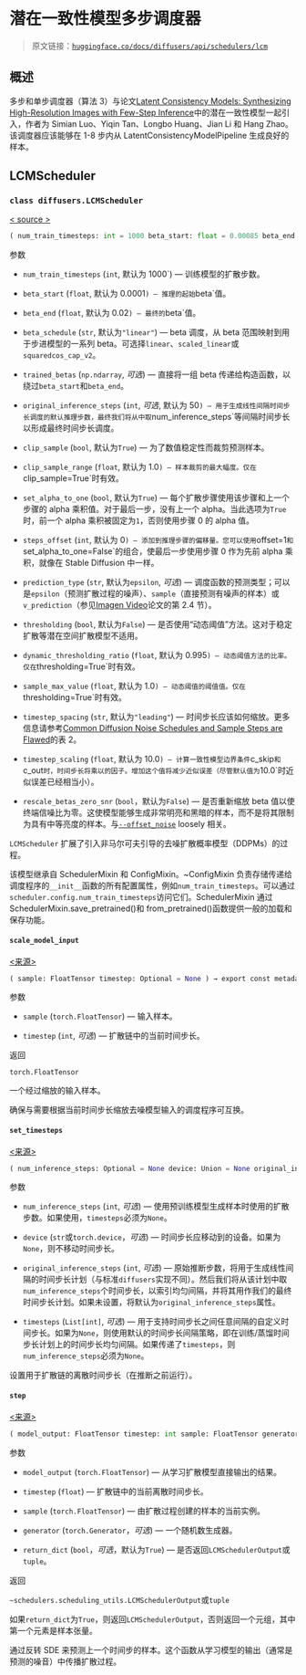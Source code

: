 # 潜在一致性模型多步调度器

> 原文链接：[`huggingface.co/docs/diffusers/api/schedulers/lcm`](https://huggingface.co/docs/diffusers/api/schedulers/lcm)

## 概述

多步和单步调度器（算法 3）与论文[Latent Consistency Models: Synthesizing High-Resolution Images with Few-Step Inference](https://arxiv.org/abs/2310.04378)中的潜在一致性模型一起引入，作者为 Simian Luo、Yiqin Tan、Longbo Huang、Jian Li 和 Hang Zhao。该调度器应该能够在 1-8 步内从 LatentConsistencyModelPipeline 生成良好的样本。

## LCMScheduler

### `class diffusers.LCMScheduler`

[< source >](https://github.com/huggingface/diffusers/blob/v0.26.3/src/diffusers/schedulers/scheduling_lcm.py#L134)

```py
( num_train_timesteps: int = 1000 beta_start: float = 0.00085 beta_end: float = 0.012 beta_schedule: str = 'scaled_linear' trained_betas: Union = None original_inference_steps: int = 50 clip_sample: bool = False clip_sample_range: float = 1.0 set_alpha_to_one: bool = True steps_offset: int = 0 prediction_type: str = 'epsilon' thresholding: bool = False dynamic_thresholding_ratio: float = 0.995 sample_max_value: float = 1.0 timestep_spacing: str = 'leading' timestep_scaling: float = 10.0 rescale_betas_zero_snr: bool = False )
```

参数

+   `num_train_timesteps` (`int`, 默认为 1000`) — 训练模型的扩散步数。

+   `beta_start` (`float`, 默认为 0.0001`) — 推理的起始`beta`值。

+   `beta_end` (`float`, 默认为 0.02`) — 最终的`beta`值。

+   `beta_schedule` (`str`, 默认为`"linear"`) — beta 调度，从 beta 范围映射到用于步进模型的一系列 beta。可选择`linear`、`scaled_linear`或`squaredcos_cap_v2`。

+   `trained_betas` (`np.ndarray`, *可选*) — 直接将一组 beta 传递给构造函数，以绕过`beta_start`和`beta_end`。

+   `original_inference_steps` (`int`, *可选*, 默认为 50`) — 用于生成线性间隔时间步长调度的默认推理步数，最终我们将从中取`num_inference_steps`等间隔时间步长以形成最终时间步长调度。

+   `clip_sample` (`bool`, 默认为`True`) — 为了数值稳定性而裁剪预测样本。

+   `clip_sample_range` (`float`, 默认为 1.0`) — 样本裁剪的最大幅度。仅在`clip_sample=True`时有效。

+   `set_alpha_to_one` (`bool`, 默认为`True`) — 每个扩散步骤使用该步骤和上一个步骤的 alpha 乘积值。对于最后一步，没有上一个 alpha。当此选项为`True`时，前一个 alpha 乘积被固定为`1`，否则使用步骤 0 的 alpha 值。

+   `steps_offset` (`int`, 默认为 0`) — 添加到推理步骤的偏移量。您可以使用`offset=1`和`set_alpha_to_one=False`的组合，使最后一步使用步骤 0 作为先前 alpha 乘积，就像在 Stable Diffusion 中一样。

+   `prediction_type` (`str`, 默认为`epsilon`, *可选*) — 调度函数的预测类型；可以是`epsilon`（预测扩散过程的噪声）、`sample`（直接预测有噪声的样本）或`v_prediction`（参见[Imagen Video](https://imagen.research.google/video/paper.pdf)论文的第 2.4 节）。

+   `thresholding` (`bool`, 默认为`False`) — 是否使用“动态阈值”方法。这对于稳定扩散等潜在空间扩散模型不适用。

+   `dynamic_thresholding_ratio` (`float`, 默认为 0.995`) — 动态阈值方法的比率。仅在`thresholding=True`时有效。

+   `sample_max_value` (`float`, 默认为 1.0`) — 动态阈值的阈值值。仅在`thresholding=True`时有效。

+   `timestep_spacing` (`str`, 默认为`"leading"`) — 时间步长应该如何缩放。更多信息请参考[Common Diffusion Noise Schedules and Sample Steps are Flawed](https://huggingface.co/papers/2305.08891)的表 2。

+   `timestep_scaling` (`float`, 默认为 10.0`) — 计算一致性模型边界条件`c_skip`和`c_out`时，时间步长将乘以的因子。增加这个值将减少近似误差（尽管默认值为`10.0`时近似误差已经相当小）。

+   `rescale_betas_zero_snr` (`bool`，默认为`False`) — 是否重新缩放 beta 值以使终端信噪比为零。这使模型能够生成非常明亮和黑暗的样本，而不是将其限制为具有中等亮度的样本。与[`--offset_noise`](https://github.com/huggingface/diffusers/blob/74fd735eb073eb1d774b1ab4154a0876eb82f055/examples/dreambooth/train_dreambooth.py#L506) loosely 相关。

`LCMScheduler` 扩展了引入非马尔可夫引导的去噪扩散概率模型（DDPMs）的过程。

该模型继承自 SchedulerMixin 和 ConfigMixin。~ConfigMixin 负责存储传递给调度程序的`__init__`函数的所有配置属性，例如`num_train_timesteps`。可以通过`scheduler.config.num_train_timesteps`访问它们。SchedulerMixin 通过 SchedulerMixin.save_pretrained()和 from_pretrained()函数提供一般的加载和保存功能。

#### `scale_model_input`

[<来源>](https://github.com/huggingface/diffusers/blob/v0.26.3/src/diffusers/schedulers/scheduling_lcm.py#L276)

```py
( sample: FloatTensor timestep: Optional = None ) → export const metadata = 'undefined';torch.FloatTensor
```

参数

+   `sample` (`torch.FloatTensor`) — 输入样本。

+   `timestep` (`int`, *可选*) — 扩散链中的当前时间步长。

返回

`torch.FloatTensor`

一个经过缩放的输入样本。

确保与需要根据当前时间步长缩放去噪模型输入的调度程序可互换。

#### `set_timesteps`

[<来源>](https://github.com/huggingface/diffusers/blob/v0.26.3/src/diffusers/schedulers/scheduling_lcm.py#L326)

```py
( num_inference_steps: Optional = None device: Union = None original_inference_steps: Optional = None timesteps: Optional = None strength: int = 1.0 )
```

参数

+   `num_inference_steps` (`int`, *可选*) — 使用预训练模型生成样本时使用的扩散步数。如果使用，`timesteps`必须为`None`。

+   `device` (`str`或`torch.device`，*可选*) — 时间步长应移动到的设备。如果为`None`，则不移动时间步长。

+   `original_inference_steps` (`int`, *可选*) — 原始推断步数，将用于生成线性间隔的时间步长计划（与标准`diffusers`实现不同）。然后我们将从该计划中取`num_inference_steps`个时间步长，以索引均匀间隔，并将其用作我们的最终时间步长计划。如果未设置，将默认为`original_inference_steps`属性。

+   `timesteps` (`List[int]`, *可选*) — 用于支持时间步长之间任意间隔的自定义时间步长。如果为`None`，则使用默认的时间步长间隔策略，即在训练/蒸馏时间步长计划上的时间步长均匀间隔。如果传递了`timesteps`，则`num_inference_steps`必须为`None`。

设置用于扩散链的离散时间步长（在推断之前运行）。

#### `step`

[<来源>](https://github.com/huggingface/diffusers/blob/v0.26.3/src/diffusers/schedulers/scheduling_lcm.py#L474)

```py
( model_output: FloatTensor timestep: int sample: FloatTensor generator: Optional = None return_dict: bool = True ) → export const metadata = 'undefined';~schedulers.scheduling_utils.LCMSchedulerOutput or tuple
```

参数

+   `model_output` (`torch.FloatTensor`) — 从学习扩散模型直接输出的结果。

+   `timestep` (`float`) — 扩散链中的当前离散时间步长。

+   `sample` (`torch.FloatTensor`) — 由扩散过程创建的样本的当前实例。

+   `generator` (`torch.Generator`，*可选*) — 一个随机数生成器。

+   `return_dict` (`bool`，*可选*，默认为`True`) — 是否返回`LCMSchedulerOutput`或`tuple`。

返回

`~schedulers.scheduling_utils.LCMSchedulerOutput`或`tuple`

如果`return_dict`为`True`，则返回`LCMSchedulerOutput`，否则返回一个元组，其中第一个元素是样本张量。

通过反转 SDE 来预测上一个时间步的样本。这个函数从学习模型的输出（通常是预测的噪音）中传播扩散过程。
